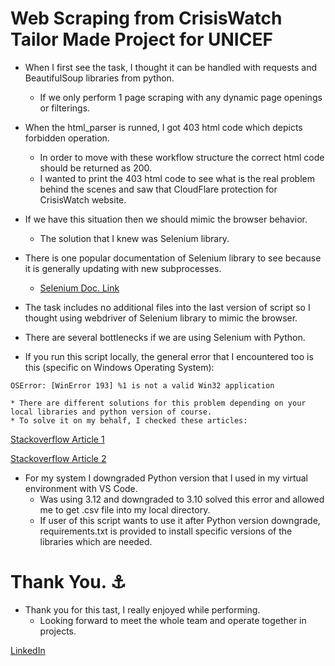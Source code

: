 # Web Scraping from CrisisWatch Tailor Made Project for UNICEF

* When I first see the task, I thought it can be handled with requests and BeautifulSoup libraries from python. 
    * If we only perform 1 page scraping with any dynamic page openings or filterings.

* When the html_parser is runned, I got 403 html code which depicts forbidden operation. 
    * In order to move with these workflow structure the correct html code should be returned as 200.
    * I wanted to print the 403 html code to see what is the real problem behind the scenes and saw that CloudFlare protection for CrisisWatch website.


* If we have this situation then we should mimic the browser behavior.
    * The solution that I knew was Selenium library.

* There is one popular documentation of Selenium library to see because it is generally updating with new subprocesses.

    * [Selenium Doc. Link](https://selenium-python.readthedocs.io/index.html)


* The task includes no additional files into the last version of script so I thought using webdriver of Selenium library to mimic the browser.

* There are several bottlenecks if we are using Selenium with Python.

* If you run this script locally, the general error that I encountered too is this (specific on Windows Operating System):


```
OSError: [WinError 193] %1 is not a valid Win32 application
```
    * There are different solutions for this problem depending on your local libraries and python version of course.
    * To solve it on my behalf, I checked these articles:

[Stackoverflow Article 1](https://stackoverflow.com/questions/25651990/oserror-winerror-193-1-is-not-a-valid-win32-application)

[Stackoverflow Article 2](https://stackoverflow.com/questions/78796828/i-got-this-error-oserror-winerror-193-1-is-not-a-valid-win32-application)


* For my system I downgraded Python version that I used in my virtual environment with VS Code.
    * Was using 3.12 and downgraded to 3.10 solved this error and allowed me to get .csv file into my local directory.
    * If user of this script wants to use it after Python version downgrade, requirements.txt is provided to install specific versions of the libraries which are needed.
 

# Thank You. ⚓
* Thank you for this tast, I really enjoyed while performing.
    * Looking forward to meet the whole team and operate together in projects.

[LinkedIn](https://www.linkedin.com/in/erkutkoral/)
